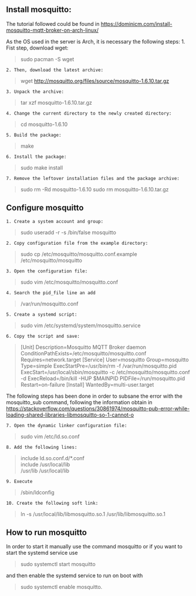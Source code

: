 ﻿## Install mosquitto:

The tutorial followed could be found in https://dominicm.com/install-mosquitto-mqtt-broker-on-arch-linux/

As the OS used in the server is Arch, it is necessary the following steps:
	1. Fist step, download wget:  
> sudo pacman -S wget

	2. Then, download the latest archive: 
> wget http://mosquitto.org/files/source/mosquitto-1.6.10.tar.gz

	3. Unpack the archive:
>  tar xzf mosquitto-1.6.10.tar.gz

	4. Change the current directory to the newly created directory:  
> cd mosquitto-1.6.10

	5. Build the package: 
> make

	6. Install the package: 
> sudo make install

	7. Remove the leftover installation files and the package archive: 
> sudo rm -Rd mosquitto-1.6.10 
>  sudo rm mosquitto-1.6.10.tar.gz

	
## Configure mosquitto

	1. Create a system account and group: 
> sudo useradd -r -s /bin/false mosquitto

	2. Copy configuration file from the example directory: 
> sudo cp /etc/mosquitto/mosquitto.conf.example /etc/mosquitto/mosquitto

	3. Open the configuration file: 
> sudo vim /etc/mosquitto/mosquitto.conf

	4. Search the pid_file line an add 
> /var/run/mosquitto.conf

	5. Create a systemd script: 
> sudo vim /etc/systemd/system/mosquitto.service

	6. Copy the script and save:
	
> 	[Unit] 		Description=Mosquitto MQTT Broker daemon
> 		ConditionPathExists=/etc/mosquitto/mosquitto.conf
> 		Requires=network.target 		[Service] 		User=mosquitto
> 		Group=mosquitto 		Type=simple 		ExecStartPre=/usr/bin/rm -f
> /var/run/mosquitto.pid 		ExecStart=/usr/local/sbin/mosquitto -c
> /etc/mosquitto/mosquitto.conf -d 		ExecReload=/bin/kill -HUP $MAINPID
> 		PIDFile=/run/mosquitto.pid 		Restart=on-failure 		[Install]
> 		WantedBy=multi-user.target
	
The following steps has been done in order to subsane the error with the mosquitto_sub command, following the information obtain
in https://stackoverflow.com/questions/30861974/mosquitto-pub-error-while-loading-shared-libraries-libmosquitto-so-1-cannot-o

	7. Open the dynamic linker configuration file: 
> sudo vim /etc/ld.so.conf

	8. Add the following lines:
> 	include ld.so.conf.d/*.conf 		
> include /usr/local/lib 	
> 	/usr/lib
> 	/usr/local/lib

	9. Execute 
> /sbin/ldconfig

	10. Create the following soft link: 
> ln -s /usr/local/lib/libmosquitto.so.1 /usr/lib/libmosquitto.so.1

	
## How to run mosquitto

In order to start it manually use the command mosquitto or if you want to start the systemd service use

>  sudo systemctl start mosquitto

and then enable the systemd service to run on boot with 

> sudo systemctl enable mosquitto.

		
 
